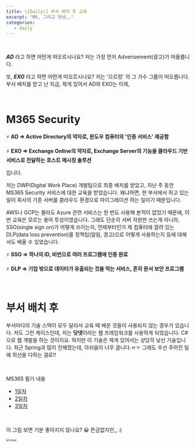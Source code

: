 ```yaml
---
title: \[Daily\] 부서 배치 후 교육
excerpt: "MS, 그리고 닷넷,,"
categories:
   - daily
---
```


<br>

***AD***  라고 하면 어떤게 떠오르시나요? 저는 가장 먼저 Adverisement(광고)가 떠올릅니다.

또, ***EXO*** 라고 하면 어떤게 떠오르시나요? 저는 '으르렁' 의 그 가수 그룹이 떠오릅니다. 부서 배치를 받고 난 지금, 제게 있어서 AD와 EXO는 이제,



<br>

# M365 Security

⚡ **AD => Active Directory의 약자로, 윈도우 컴퓨터의 '인증 서비스' 제공함**

⚡ **EXO => Exchange Online의 약자로, Exchange Server의 기능을 클라우드 기반 서비스로 전달하는 호스트 메시징 솔루션**

입니다.



 저는 DWP(Digital Work Place) 개발팀으로 최종 배치를 받았고, 지난 주 동안 MS365 Security 서비스에 대한 교육을 받았습니다. 왜냐하면, 현 부서에서 하고 있는 일이 회사의 기존 서버를 클라우드 환경으로 마이그레이션 하는 일이기 때문입니다.

 AWS나 GCP는 몰라도 Azure 관련 서비스는 한 번도 사용해 본적이 없었기 때문에, 이번 교육은 모르는 용어 투성이였습니다. 그래도 단순히 서버 자원만 쓰는게 아니라, SSO(single sign on)가 어떻게 쓰이는지, 언제부터인가 제 컴퓨터에 깔려 있는 DLP(data loss prevention)를 정책팁(알림, 경고)으로 어떻게 사용하는지 등에 대해서도 배울 수 있었습니다.



⚡ **SSO => 하나의 ID, 비번으로 여러 프로그램에 인증 완료**

⚡ **DLP => 기업 밖으로 데이터가 유출되는 것을 막는 서비스, 흔히 문서 보안 프로그램**



<br>

# 부서 배치 후

 부서마다의 기술 스택이 모두 달라서 교육 때 배운 것들이 사용되지 않는 경우가 있습니다. 저도 그런 케이스인데, 저는 **닷넷**이라는 웹 프레임워크를 사용하게 되었습니다. C#으로 웹 개발을 하는 것이지요. 하지만 이 기술은 제게 있어서는 상당히 낯선 기술입니다. 최근 Spring과 많이 친해졌는데, 아쉬움이 너무 큽니다.ㅠㅜ 그래도 우선 주어진 일에 최선을 다하는 걸로!!





<br>

MS365 필기 내용

- <a href="https://github.com/osj3474/study/blob/master/MS%EC%A0%9C%ED%92%88/M365-1%EC%9D%BC%EC%B0%A8.md" target='_blank' >1일차</a>
- <a href="https://github.com/osj3474/study/blob/master/MS%EC%A0%9C%ED%92%88/M365-2%EC%9D%BC%EC%B0%A8.md" target='_blank' >2일차</a>
- <a href="https://github.com/osj3474/study/blob/master/MS%EC%A0%9C%ED%92%88/M365-3%EC%9D%BC%EC%B0%A8.md" target='_blank' >3일차</a>



<br>

이 그림 보면 기분 좋아지지 않나요? 😀 뜬금없지만,, :)



<img src="https://user-images.githubusercontent.com/42775225/111159621-a6a40b00-85dc-11eb-8a70-293ff935eb47.png" alt="image" style="zoom:50%;" />





<br><br>